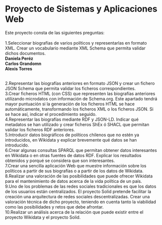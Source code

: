 # Proyecto de Sistemas y Aplicaciones Web</br>
Este proyecto consta de las siguientes  preguntas:</br></br>
1.Seleccionar biografías de varios políticos y representarlas en formato XML. Crear un vocabulario mediante XML Schema que permita validar dichos documentos. </br>
<b>Daniela Peréz</b></br>
<b>Carlos Grandomn</b></br>
<b>Alexis Torres</b></br></br>

2.Representar las biografías anteriores en formato JSON y crear un fichero JSON Schema que permita validar los ficheros correspondientes.
</br>
3.Crear ficheros HTML (con CSS) que representen las biografías anteriores utilizando microdatos con información de Schema.org. Este apartado tendrá mayor puntuación si la generación de los ficheros HTML se hace automáticamente, transformando los ficheros XML o los ficheros JSON. Si se hace así, indicar el procedimiento seguido.
</br>
4.Representar las biografías mediante RDF y JSON-LD. Indicar qué metadatos se han utilizado y crear ficheros ShEx ó SHACL que permitan validar los ficheros RDF anteriores.
</br>
5.Introducir datos biográficos de políticos chilenos que no estén ya introducidos, en Wikidata y explicar brevemente qué datos se han introducido.
</br>
6.Crear algunas consultas SPARQL que permitan obtener datos interesantes en Wikidata o en otras fuentes de datos RDF. Explicar los resultados obtenidos y porqué se considera que son interesantes.
</br>
7.Crear una sencilla aplicación Web que muestre información sobre los políticos a partir de sus biografías o a partir de los datos de Wikidata.
</br>
8.Realizar una valoración de las posibilidades que puede ofrecer Wikidata para el mantenimiento de datos acerca de la vida política de un país.
</br>
9.Uno de los problemas de las redes sociales tradicionales es que los datos de los usuarios están centralizados. El proyecto Solid pretende facilitar la creación una arquitectura de redes sociales descentralizadas. Crear una valoración técnica de dicho proyecto, teniendo en cuenta tanto la viabilidad como las posibilidades y retos que debe afrontar.
</br>
10.Realizar un análisis acerca de la relación que puede existir entre el proyecto Wikidata y el proyecto Solid.
</br>
